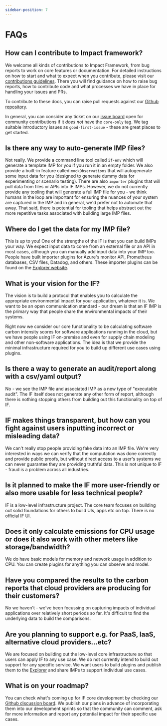 ```yaml
---
sidebar-position: 7
---
```

# FAQs

## How can I contribute to Impact framework?

We welcome all kinds of contributions to Impact Framework, from bug reports to work on core features or documentation. For detailed instructions on how to start and what to expect when you contribute, please visit our [contributions guidelines](https://github.com/Green-Software-Foundation/if/blob/main/CONTRIBUTING.md). There you will find guidance on how to raise bug reports, how to contribute code and what processes we have in place for handling your issues and PRs.

To contribute to these docs, you can raise pull requests against our [Github repository](https://github.com/Green-Software-Foundation/if-docs).

In general, you can consider any ticket on our [issue board](https://github.com/Green-Software-Foundation/if/issues) open for community contributions if it *does not* have the `core-only` tag. We tag suitable introductory issues as `good-first-issue` - these are great places to get started.

## Is there any way to auto-generate IMP files? 

Not really. We provide a command line tool called `if-env` which will generate a template IMP for you if you run it in an empty folder. We also provide a built-in feature called `mockObservations` that will autogenerate some input data for you (designed to generate dummy data for experimenting or scenario testing). There are also `importer` plugins that will pull data from files or APIs into IF IMPs. However, we do not currently provide any tooling that will generate a full IMP file for you - we think humans in the loop are important for ensuring the nuances of your system are captured in the IMP and in general, we'd prefer not to automate that away. That said, there is potential for tooling that helps abstract out the more repetitive tasks associated with building large IMP files.

## Where do I get the data for my IMP file?

This is up to you! One of the strengths of the IF is that you can build IMPs your way. We expect input data to come from an external file or an API in most cases, although you can manually add input data into your IMP too. People have built importer plugins for Azure's monitor API, Prometheus databases, CSV files, Datadog, and others. These importer plugins can be found on the [Explorer website](https://explorer.if.greensoftware.foundation).

## What is your vision for the IF?

The vision is to build a protocol that enables you to calculate the appropriate environmental impact for your application, whatever it is. We want to be an open communication standard - our dream is that an IF IMP is the primary way that people share the environmental impacts of their systems.

Right now we consider our core functionality to be calculating software carbon intensity scores for software applications running in the cloud, but we have people using IF on-premise and even for supply chain modeling and other non-software applications. The idea is that we provide the minimal infrastructure required for you to build up different use cases using plugins.

## Is there a way to generate an audit/report along with a csv/yaml output?

No - we see the IMP file and associated IMP as a new type of "executable audit". The IF itself does not generate any other form of report, although there is nothing stopping others from building out this functionality on top of IF.

## IF makes things transparent, but how can you fight against users inputting incorrect or misleading data?

We can't really stop people providing fake data into an IMP file. We're very interested in ways we can verify that the computation was done correctly and provide public proofs, but without direct access to a user's systems we can never guarantee they are providing truthful data. This is not unique to IF - fraud is a problem across all industries.

## Is it planned to make the IF more user-friendly or also more usable for less technical people?

IF is a low-level infrastructure project. The core team focuses on building out solid foundations for others to build UIs, apps etc on top. There is no official IF UI.

## Does it only calculate emissions for CPU usage or does it also work with other meters like storage/bandwidth?

We do have basic models for memory and network usage in addition to CPU. You can create plugins for anything you can observe and model.

## Have you compared the results to the carbon reports that cloud providers are producing for their customers?

No we haven't - we've been focussing on capturing impacts of individual applications over relatively short periods so far. It's difficult to find the underlying data to build the comparisons.

## Are you planning to support e.g. for PaaS, IaaS, alternative cloud providers...etc?

We are focused on building out the low-level core infrastructure so that users can apply IF to any use case. We do not currently intend to build out support for any specific service. We want users to build plugins and publish them to the [Explorer](https://explorer.if.greensoftware.foundation) and share IMPs to support individual use cases.


## What is on your roadmap?

You can check what's coming up for IF core development by checking our [Github discussion board](https://github.com/Green-Software-Foundation/if/discussions). We publish our plans in advance of incorporating them into our development sprints so that the community can comment, ask for more information and report any potential impact for their specific use cases.
